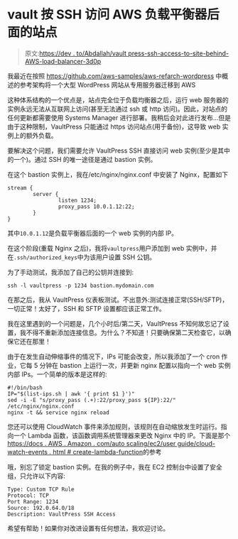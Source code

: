 # vault 按 SSH 访问 AWS 负载平衡器后面的站点

> 原文:[https://dev . to/Abdallah/vault press-ssh-access-to-site-behind-AWS-load-balancer-3d0p](https://dev.to/abdallah/vaultpress-ssh-access-to-site-behind-aws-load-balancer-3d0p)

我最近在按照 https://github.com/aws-samples/aws-refarch-wordpress 中概述的参考架构将一个大型 WordPress 网站从专用服务器迁移到 AWS

这种体系结构的一个优点是，站点完全位于负载均衡器之后，运行 web 服务器的实例永远无法从互联网上访问(甚至无法通过 ssh 或 http 访问)。因此，对站点的任何更新都需要使用 Systems Manager 进行部署。我稍后会对此进行发布…但是由于这种限制，VaultPress 只能通过 https 访问站点(用于备份)，这导致 web 实例上的额外负载。

要解决这个问题，我们需要允许 VaultPress SSH 直接访问 web 实例(至少是其中的一个)。通过 SSH 的唯一途径是通过 bastion 实例。

在这个 bastion 实例上，我在/etc/nginx/nginx.conf
中安装了 Nginx，配置如下

```
stream {
        server {
                listen 1234;
                proxy_pass 10.0.1.12:22;
        }
} 
```

其中`10.0.1.12`是负载平衡器后面的一个 web 实例的内部 IP。

在这个阶段(重载 Nginx 之后)，我将`vaultpress`用户添加到 web 实例中，并在`.ssh/authorized_keys`中为该用户设置 SSH 公钥。

为了手动测试，我添加了自己的公钥并连接到:

```
ssh -l vaultpress -p 1234 bastion.mydomain.com 
```

在那之后，我从 VaultPress 仪表板测试。不出意外:测试连接正常(SSH/SFTP)，一切正常！太好了，SSH 和 SFTP 设置都应该正常工作。

我在这里遇到的一个问题是，几个小时后/第二天，VaultPress 不知何故忘记了设置，我不得不重新添加连接信息。为什么？不知道！只要确保第二天检查它，以确保它还在那里！

由于在发生自动伸缩事件的情况下，IPs 可能会改变，所以我添加了一个 cron 作业，它每 5 分钟在 bastion 上运行一次，并更新 nginx 配置以指向一个 web 实例内部 IPs。一个简单的版本是这样的:

```
#!/bin/bash
IP="$(list-ips.sh | awk '{ print $1 }')"
sed -i -E "s/proxy_pass (.+):22/proxy_pass ${IP}:22/" /etc/nginx/nginx.conf
nginx -t && service nginx reload 
```

您还可以使用 CloudWatch 事件来添加规则，该规则在自动缩放发生时运行。指向一个 Lambda 函数，该函数调用系统管理器来更改 Nginx 中的 IP。下面是那个[https://docs . AWS . Amazon . com/auto scaling/ec2/user guide/cloud-watch-events . html # create-lambda-function](https://docs.aws.amazon.com/autoscaling/ec2/userguide/cloud-watch-events.html#create-lambda-function)的参考

哦，别忘了锁定 bastion 实例。在我的例子中，我在 EC2 控制台中设置了安全组，只允许以下内容:

```
Type: Custom TCP Rule
Protocol: TCP
Port Range: 1234
Source: 192.0.64.0/18
Description: VaultPress SSH Access 
```

希望有帮助！如果你对改进设置有任何想法，我欢迎讨论。